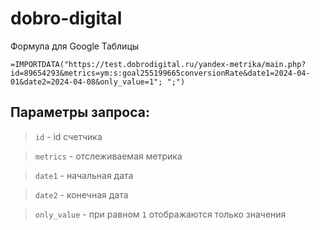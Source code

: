 # dobro-digital

Формула для Google Таблицы
```
=IMPORTDATA("https://test.dobrodigital.ru/yandex-metrika/main.php?id=89654293&metrics=ym:s:goal255199665conversionRate&date1=2024-04-01&date2=2024-04-08&only_value=1"; ";")
```
## Параметры запроса:
> ```id``` - id счетчика

> ```metrics``` - отслеживаемая метрика

> ```date1``` - начальная дата

> ```date2``` - конечная дата

> ```only_value``` - при равном ```1``` отображаются только значения
